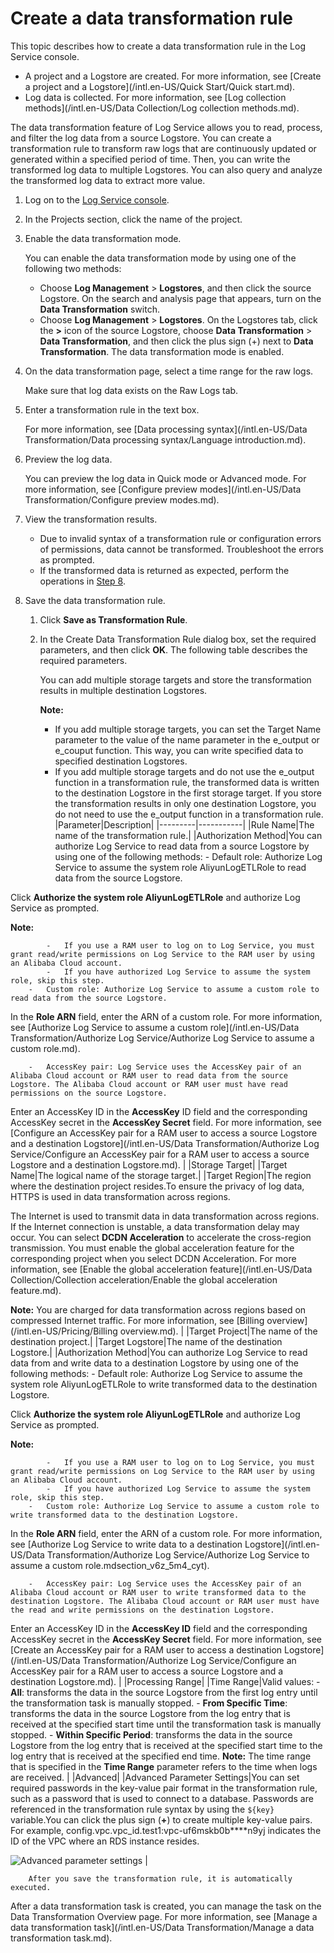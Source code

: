 # Create a data transformation rule

This topic describes how to create a data transformation rule in the Log Service console.

-   A project and a Logstore are created. For more information, see [Create a project and a Logstore](/intl.en-US/Quick Start/Quick start.md).
-   Log data is collected. For more information, see [Log collection methods](/intl.en-US/Data Collection/Log collection methods.md).

The data transformation feature of Log Service allows you to read, process, and filter the log data from a source Logstore. You can create a transformation rule to transform raw logs that are continuously updated or generated within a specified period of time. Then, you can write the transformed log data to multiple Logstores. You can also query and analyze the transformed log data to extract more value.

1.  Log on to the [Log Service console](https://sls.console.aliyun.com).

2.  In the Projects section, click the name of the project.

3.  Enable the data transformation mode.

    You can enable the data transformation mode by using one of the following two methods:

    -   Choose **Log Management** \> **Logstores**, and then click the source Logstore. On the search and analysis page that appears, turn on the **Data Transformation** switch.
    -   Choose **Log Management** \> **Logstores**. On the Logstores tab, click the **\>** icon of the source Logstore, choose **Data Transformation** \> **Data Transformation**, and then click the plus sign \(+\) next to **Data Transformation**. The data transformation mode is enabled.
4.  On the data transformation page, select a time range for the raw logs.

    Make sure that log data exists on the Raw Logs tab.

5.  Enter a transformation rule in the text box.

    For more information, see [Data processing syntax](/intl.en-US/Data Transformation/Data processing syntax/Language introduction.md).

6.  Preview the log data.

    You can preview the log data in Quick mode or Advanced mode. For more information, see [Configure preview modes](/intl.en-US/Data Transformation/Configure preview modes.md).

7.  View the transformation results.

    -   Due to invalid syntax of a transformation rule or configuration errors of permissions, data cannot be transformed. Troubleshoot the errors as prompted.
    -   If the transformed data is returned as expected, perform the operations in [Step 8](#step_snp_zml_13r).
8.  Save the data transformation rule.

    1.  Click **Save as Transformation Rule**.

    2.  In the Create Data Transformation Rule dialog box, set the required parameters, and then click **OK**. The following table describes the required parameters.

        You can add multiple storage targets and store the transformation results in multiple destination Logstores.

        **Note:**

        -   If you add multiple storage targets, you can set the Target Name parameter to the value of the name parameter in the e\_output or e\_couput function. This way, you can write specified data to specified destination Logstores.
        -   If you add multiple storage targets and do not use the e\_output function in a transformation rule, the transformed data is written to the destination Logstore in the first storage target. If you store the transformation results in only one destination Logstore, you do not need to use the e\_output function in a transformation rule.
        |Parameter|Description|
        |---------|-----------|
        |Rule Name|The name of the transformation rule.|
        |Authorization Method|You can authorize Log Service to read data from a source Logstore by using one of the following methods:        -   Default role: Authorize Log Service to assume the system role AliyunLogETLRole to read data from the source Logstore.

Click **Authorize the system role AliyunLogETLRole** and authorize Log Service as prompted.

**Note:**

            -   If you use a RAM user to log on to Log Service, you must grant read/write permissions on Log Service to the RAM user by using an Alibaba Cloud account.
            -   If you have authorized Log Service to assume the system role, skip this step.
        -   Custom role: Authorize Log Service to assume a custom role to read data from the source Logstore.

In the **Role ARN** field, enter the ARN of a custom role. For more information, see [Authorize Log Service to assume a custom role](/intl.en-US/Data Transformation/Authorize Log Service/Authorize Log Service to assume a custom role.md).

        -   AccessKey pair: Log Service uses the AccessKey pair of an Alibaba Cloud account or RAM user to read data from the source Logstore. The Alibaba Cloud account or RAM user must have read permissions on the source Logstore.

Enter an AccessKey ID in the **AccessKey** ID field and the corresponding AccessKey secret in the **AccessKey Secret** field. For more information, see [Configure an AccessKey pair for a RAM user to access a source Logstore and a destination Logstore](/intl.en-US/Data Transformation/Authorize Log Service/Configure an AccessKey pair for a RAM user to access a source Logstore and a destination
         Logstore.md). |
        |Storage Target|
        |Target Name|The logical name of the storage target.|
        |Target Region|The region where the destination project resides.To ensure the privacy of log data, HTTPS is used in data transformation across regions.

The Internet is used to transmit data in data transformation across regions. If the Internet connection is unstable, a data transformation delay may occur. You can select **DCDN Acceleration** to accelerate the cross-region transmission. You must enable the global acceleration feature for the corresponding project when you select DCDN Acceleration. For more information, see [Enable the global acceleration feature](/intl.en-US/Data Collection/Collection acceleration/Enable the global acceleration feature.md).

**Note:** You are charged for data transformation across regions based on compressed Internet traffic. For more information, see [Billing overview](/intl.en-US/Pricing/Billing overview.md). |
        |Target Project|The name of the destination project.|
        |Target Logstore|The name of the destination Logstore.|
        |Authorization Method|You can authorize Log Service to read data from and write data to a destination Logstore by using one of the following methods:        -   Default role: Authorize Log Service to assume the system role AliyunLogETLRole to write transformed data to the destination Logstore.

Click **Authorize the system role AliyunLogETLRole** and authorize Log Service as prompted.

**Note:**

            -   If you use a RAM user to log on to Log Service, you must grant read/write permissions on Log Service to the RAM user by using an Alibaba Cloud account.
            -   If you have authorized Log Service to assume the system role, skip this step.
        -   Custom role: Authorize Log Service to assume a custom role to write transformed data to the destination Logstore.

In the **Role ARN** field, enter the ARN of a custom role. For more information, see [Authorize Log Service to write data to a destination Logstore](/intl.en-US/Data Transformation/Authorize Log Service/Authorize Log Service to assume a custom role.mdsection_v6z_5m4_cyt).

        -   AccessKey pair: Log Service uses the AccessKey pair of an Alibaba Cloud account or RAM user to write transformed data to the destination Logstore. The Alibaba Cloud account or RAM user must have the read and write permissions on the destination Logstore.

Enter an AccessKey ID in the **AccessKey ID** field and the corresponding AccessKey secret in the **AccessKey Secret** field. For more information, see [Create an AccessKey pair for a RAM user to access a destination Logstore](/intl.en-US/Data Transformation/Authorize Log Service/Configure an AccessKey pair for a RAM user to access a source Logstore and a destination
         Logstore.md). |
        |Processing Range|
        |Time Range|Valid values:         -   **All**: transforms the data in the source Logstore from the first log entry until the transformation task is manually stopped.
        -   **From Specific Time**: transforms the data in the source Logstore from the log entry that is received at the specified start time until the transformation task is manually stopped.
        -   **Within Specific Period**: transforms the data in the source Logstore from the log entry that is received at the specified start time to the log entry that is received at the specified end time.
**Note:** The time range that is specified in the **Time Range** parameter refers to the time when logs are received. |
        |Advanced|
        |Advanced Parameter Settings|You can set required passwords in the key-value pair format in the transformation rule, such as a password that is used to connect to a database. Passwords are referenced in the transformation rule syntax by using the `${key}` variable.You can click the plus sign \(**+**\) to create multiple key-value pairs. For example, config.vpc.vpc\_id.test1:vpc-uf6mskb0b\*\*\*\*n9yj indicates the ID of the VPC where an RDS instance resides.

![Advanced parameter settings](https://static-aliyun-doc.oss-accelerate.aliyuncs.com/assets/img/en-US/7888280061/p130800.png) |

        After you save the transformation rule, it is automatically executed.


After a data transformation task is created, you can manage the task on the Data Transformation Overview page. For more information, see [Manage a data transformation task](/intl.en-US/Data Transformation/Manage a data transformation task.md).

